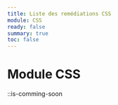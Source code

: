 ```yaml
---
title: Liste des remédiations CSS
module: CSS
ready: false
summary: true
toc: false
---
```


# Module CSS

::is-comming-soon